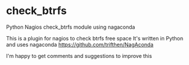 # check_btrfs
Python Nagios check_btrfs module using nagaconda

This is a plugin for nagios to check btrfs free space
It's written in Python and uses nagaconda https://github.com/trifthen/NagAconda

I'm happy to get comments and suggestions to improve this
